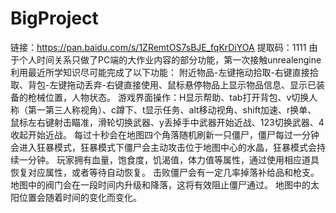 # BigProject
 链接：https://pan.baidu.com/s/1ZRemtOS7sBJE_fqKrDiYOA  提取码：1111  由于个人时间关系只做了PC端的大作业内容的部分功能，第一次接触unrealengine利用最近所学知识尽可能完成了以下功能： 附近物品-左键拖动拾取-右键直接拾取、背包-左键拖动丢弃-右键直接使用、鼠标悬停物品上显示物品信息、显示已装备的枪械位置，人物状态。 游戏界面操作：H显示帮助、tab打开背包、v切换人称（第一第三人称视角）、c蹲下、t显示任务、alt移动视角、shift加速、r换单、 鼠标左右键射击瞄准，滑轮切换武器、y丢掉手中武器开始近战、123切换武器、4收起开始近战。 每过十秒会在地图四个角落随机刷新一只僵尸，僵尸每过一分钟会进入狂暴模式，狂暴模式下僵尸会主动攻击位于地图中心的水晶，狂暴模式会持续一分钟。 玩家拥有血量，饱食度，饥渴值，体力值等属性，通过使用相应道具恢复对应属性，或者等待自动恢复。 击败僵尸会有一定几率掉落补给品和枪支。 地图中的阀门会在一段时间内升级和降落，这将有效阻止僵尸通过。 地图中的太阳位置会随着时间的变化而变化。

